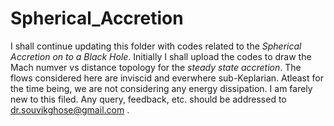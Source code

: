 # Spherical_Accretion
I shall continue updating this folder with codes related to the *Spherical Accretion on to a Black Hole*. Initially I shall upload the codes to draw the Mach numver vs distance topology for the *steady state accretion*. The flows considered here are inviscid and everwhere sub-Keplarian. Atleast for the time being, we are not considering any energy dissipation. I am farely new to this filed. Any query, feedback, etc. should be addressed to <span style = "color: green"> dr.souvikghose@gmail.com </span>.


